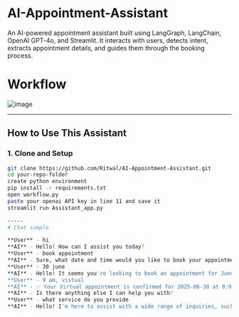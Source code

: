 # AI-Appointment-Assistant

An AI-powered appointment assistant built using LangGraph, LangChain, OpenAI GPT-4o, and Streamlit. It interacts with users, detects intent, extracts appointment details, and guides them through the booking process.



# Workflow 

![image](https://github.com/user-attachments/assets/33611cff-9ed1-4887-bf32-435e18f62c5a)

---


## How to Use This Assistant

### 1. Clone and Setup
```bash
git clone https://github.com/Ritwal/AI-Appointment-Assistant.git
cd your-repo-folder
create python environment 
pip install -r requirements.txt
open workflow.py
paste your openai API key in line 11 and save it
streamlit run Assistant_app.py

-----
# Chat sample

**User** - hi
**AI** - Hello! How can I assist you today?
**User** - book appointment
**AI** - Sure, what date and time would you like to book your appointment?
**User** - 30 june
**AI** - Hello! It seems you're looking to book an appointment for June 30th. Could you please provide more details, such as the type of appointment and any specific time you have in mind?
**User** - 9 am, vistual
**AI** - ✅ Your Virtual appointment is confirmed for 2025-06-30 at 9:00 AM. You'll receive a calendar invite shortly.
**AI** - Is there anything else I can help you with?
**User** - what service do you provide
**AI** - Hello! I'm here to assist with a wide range of inquiries, such as providing information, answering questions, helping with scheduling, and offering guidance on various topics. If you have a specific question or need assistance with something, feel free to let me know!



